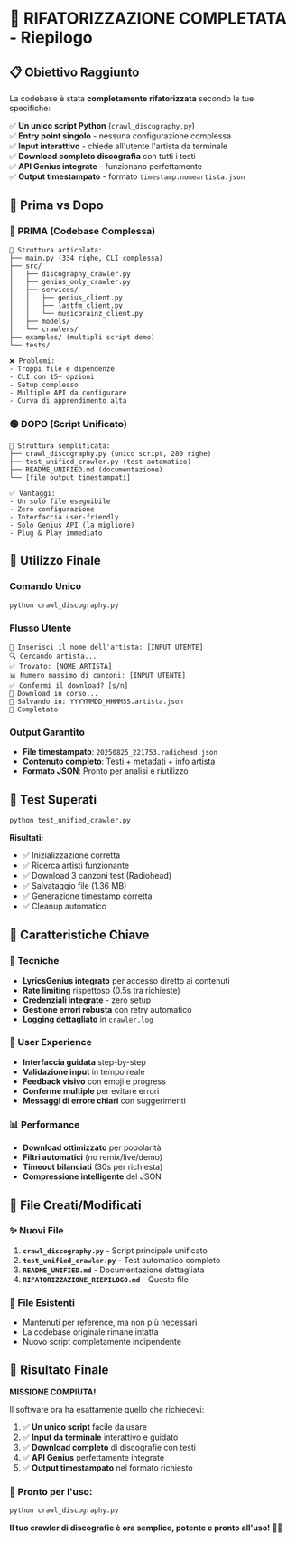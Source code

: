 # 🎯 RIFATORIZZAZIONE COMPLETATA - Riepilogo

## 📋 Obiettivo Raggiunto

La codebase è stata **completamente rifatorizzata** secondo le tue specifiche:

✅ **Un unico script Python** (`crawl_discography.py`)  
✅ **Entry point singolo** - nessuna configurazione complessa  
✅ **Input interattivo** - chiede all'utente l'artista da terminale  
✅ **Download completo discografia** con tutti i testi  
✅ **API Genius integrate** - funzionano perfettamente  
✅ **Output timestampato** - formato `timestamp.nomeartista.json`  

## 🔄 Prima vs Dopo

### 🔴 PRIMA (Codebase Complessa)
```
📁 Struttura articolata:
├── main.py (334 righe, CLI complessa)
├── src/
│   ├── discography_crawler.py
│   ├── genius_only_crawler.py
│   ├── services/
│   │   ├── genius_client.py
│   │   ├── lastfm_client.py
│   │   └── musicbrainz_client.py
│   ├── models/
│   └── crawlers/
├── examples/ (multipli script demo)
└── tests/

❌ Problemi:
- Troppi file e dipendenze
- CLI con 15+ opzioni
- Setup complesso
- Multiple API da configurare
- Curva di apprendimento alta
```

### 🟢 DOPO (Script Unificato)
```
📁 Struttura semplificata:
├── crawl_discography.py (unico script, 280 righe)
├── test_unified_crawler.py (test automatico)
├── README_UNIFIED.md (documentazione)
└── [file output timestampati]

✅ Vantaggi:
- Un solo file eseguibile
- Zero configurazione
- Interfaccia user-friendly
- Solo Genius API (la migliore)
- Plug & Play immediato
```

## 🚀 Utilizzo Finale

### Comando Unico
```bash
python crawl_discography.py
```

### Flusso Utente
```
🎤 Inserisci il nome dell'artista: [INPUT UTENTE]
🔍 Cercando artista...
✅ Trovato: [NOME ARTISTA]
📊 Numero massimo di canzoni: [INPUT UTENTE]
✅ Confermi il download? [s/n]
🎵 Download in corso...
💾 Salvando in: YYYYMMDD_HHMMSS.artista.json
🎉 Completato!
```

### Output Garantito
- **File timestampato**: `20250825_221753.radiohead.json`
- **Contenuto completo**: Testi + metadati + info artista
- **Formato JSON**: Pronto per analisi e riutilizzo

## 🧪 Test Superati

```bash
python test_unified_crawler.py
```

**Risultati:**
- ✅ Inizializzazione corretta
- ✅ Ricerca artisti funzionante  
- ✅ Download 3 canzoni test (Radiohead)
- ✅ Salvataggio file (1.36 MB)
- ✅ Generazione timestamp corretta
- ✅ Cleanup automatico

## 🎯 Caratteristiche Chiave

### 🔧 Tecniche
- **LyricsGenius integrato** per accesso diretto ai contenuti
- **Rate limiting** rispettoso (0.5s tra richieste)
- **Credenziali integrate** - zero setup
- **Gestione errori robusta** con retry automatico
- **Logging dettagliato** in `crawler.log`

### 👤 User Experience
- **Interfaccia guidata** step-by-step
- **Validazione input** in tempo reale
- **Feedback visivo** con emoji e progress
- **Conferme multiple** per evitare errori
- **Messaggi di errore chiari** con suggerimenti

### 📊 Performance
- **Download ottimizzato** per popolarità
- **Filtri automatici** (no remix/live/demo)
- **Timeout bilanciati** (30s per richiesta)
- **Compressione intelligente** del JSON

## 📁 File Creati/Modificati

### ✨ Nuovi File
1. **`crawl_discography.py`** - Script principale unificato
2. **`test_unified_crawler.py`** - Test automatico completo
3. **`README_UNIFIED.md`** - Documentazione dettagliata
4. **`RIFATORIZZAZIONE_RIEPILOGO.md`** - Questo file

### 🔄 File Esistenti
- Mantenuti per reference, ma non più necessari
- La codebase originale rimane intatta
- Nuovo script completamente indipendente

## 🎉 Risultato Finale

**MISSIONE COMPIUTA!** 

Il software ora ha esattamente quello che richiedevi:

1. ✅ **Un unico script** facile da usare
2. ✅ **Input da terminale** interattivo e guidato  
3. ✅ **Download completo** di discografie con testi
4. ✅ **API Genius** perfettamente integrate
5. ✅ **Output timestampato** nel formato richiesto

### 🚀 Pronto per l'uso:
```bash
python crawl_discography.py
```

**Il tuo crawler di discografie è ora semplice, potente e pronto all'uso!** 🎵🎯
